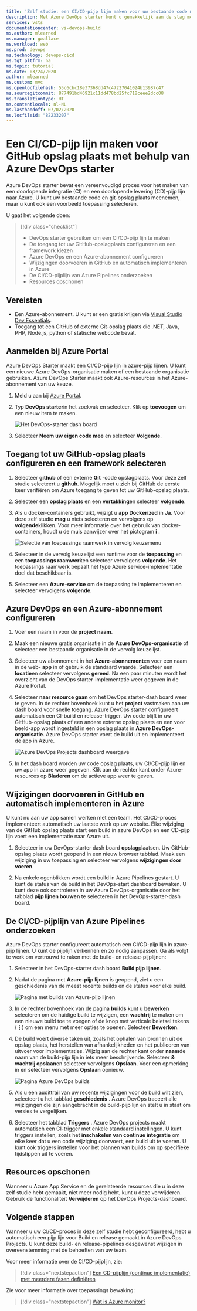 ```yaml
---
title: 'Zelf studie: een CI/CD-pijp lijn maken voor uw bestaande code met behulp van Azure DevOps starter'
description: Met Azure DevOps starter kunt u gemakkelijk aan de slag met Azure. DevOps Projects kunt u in een paar snelle stappen uw eigen code en GitHub opslag plaats gebruiken om een app te starten op een Azure-service.
services: vsts
documentationcenter: vs-devops-build
ms.author: mlearned
ms.manager: gwallace
ms.workload: web
ms.prod: devops
ms.technology: devops-cicd
ms.tgt_pltfrm: na
ms.topic: tutorial
ms.date: 03/24/2020
author: mlearned
ms.custom: mvc
ms.openlocfilehash: 55c6cbc18e37368dd47c47227041024b13987c47
ms.sourcegitcommit: 877491bd46921c11dd478bd25fc718ceee2dcc08
ms.translationtype: HT
ms.contentlocale: nl-NL
ms.lasthandoff: 07/02/2020
ms.locfileid: "82233207"
---
```

# <a name="create-a-cicd-pipeline-for-github-repo-using-azure-devops-starter"></a>Een CI/CD-pijp lijn maken voor GitHub opslag plaats met behulp van Azure DevOps starter

Azure DevOps starter bevat een vereenvoudigd proces voor het maken van een doorlopende integratie (CI) en een doorlopende levering (CD)-pijp lijn naar Azure. U kunt uw bestaande code en git-opslag plaats meenemen, maar u kunt ook een voorbeeld toepassing selecteren.

U gaat het volgende doen:

> [!div class="checklist"]
> * DevOps starter gebruiken om een CI/CD-pijp lijn te maken
> * De toegang tot uw GitHub-opslagplaats configureren en een framework kiezen
> * Azure DevOps en een Azure-abonnement configureren 
> * Wijzigingen doorvoeren in GitHub en automatisch implementeren in Azure
> * De CI/CD-pijplijn van Azure Pipelines onderzoeken
> * Resources opschonen

## <a name="prerequisites"></a>Vereisten

* Een Azure-abonnement. U kunt er een gratis krijgen via [Visual Studio Dev Essentials](https://visualstudio.microsoft.com/dev-essentials/).
* Toegang tot een GitHub of externe Git-opslag plaats die .NET, Java, PHP, Node.js, python of statische webcode bevat.

## <a name="sign-in-to-the-azure-portal"></a>Aanmelden bij Azure Portal

Azure DevOps Starter maakt een CI/CD-pijp lijn in azure-pijp lijnen. U kunt een nieuwe Azure DevOps-organisatie maken of een bestaande organisatie gebruiken. Azure DevOps Starter maakt ook Azure-resources in het Azure-abonnement van uw keuze.

1. Meld u aan bij [Azure Portal](https://portal.azure.com).

1. Typ **DevOps starter**in het zoekvak en selecteer. Klik op **toevoegen** om een nieuw item te maken.

    ![Het DevOps-starter dash board](_img/azure-devops-starter-aks/search-devops-starter.png)
    
1. Selecteer **Neem uw eigen code mee** en selecteer **Volgende**.

## <a name="configure-access-to-your-github-repo-and-select-a-framework"></a>Toegang tot uw GitHub-opslag plaats configureren en een framework selecteren

1. Selecteer **github** of een externe **Git** -code opslagplaats. Voor deze zelf studie selecteert u **github**. Mogelijk moet u zich bij GitHub de eerste keer verifiëren om Azure toegang te geven tot uw GitHub-opslag plaats.

1. Selecteer een **opslag plaats** en een **vertakking**en selecteer **volgende**.

1. Als u docker-containers gebruikt, wijzigt u **app Dockerized** in **Ja**. Voor deze zelf studie **mag** u niets selecteren en vervolgens op **volgende**klikken. Voor meer informatie over het gebruik van docker-containers, houdt u de muis aanwijzer over het pictogram **i** .

   ![Selectie van toepassings raamwerk in vervolg keuzemenu](_img/azure-devops-project-github/appframework.png)

1. Selecteer in de vervolg keuzelijst een runtime voor de **toepassing** en een **toepassings raamwerk**en selecteer vervolgens **volgende**. Het toepassings raamwerk bepaalt het type Azure service-implementatie doel dat beschikbaar is.

1. Selecteer een **Azure-service** om de toepassing te implementeren en selecteer vervolgens **volgende**.

## <a name="configure-azure-devops-and-an-azure-subscription"></a>Azure DevOps en een Azure-abonnement configureren

1. Voer een naam in voor de **project naam**.

1. Maak een nieuwe gratis organisatie in de **Azure DevOps-organisatie** of selecteer een bestaande organisatie in de vervolg keuzelijst.

1. Selecteer uw abonnement in het **Azure-abonnement**en voer een naam in de web- **app** in of gebruik de standaard waarde. Selecteer een **locatie**en selecteer vervolgens **gereed**. Na een paar minuten wordt het overzicht van de DevOps starter-implementatie weer gegeven in de Azure Portal.

1. Selecteer **naar resource gaan** om het DevOps starter-dash board weer te geven. In de rechter bovenhoek kunt u het **project** vastmaken aan uw dash board voor snelle toegang. Azure DevOps starter configureert automatisch een CI-build en release-trigger. Uw code blijft in uw GitHub-opslag plaats of een andere externe opslag plaats en een voor beeld-app wordt ingesteld in een opslag plaats in **Azure DevOps-organisatie**. Azure DevOps starter voert de build uit en implementeert de app in Azure.

   ![Azure DevOps Projects dashboard weergave](_img/azure-devops-project-github/projectsdashboard.png)

1. In het dash board worden uw code opslag plaats, uw CI/CD-pijp lijn en uw app in azure weer gegeven. Klik aan de rechter kant onder Azure-resources op **Bladeren** om de actieve app weer te geven.

## <a name="commit-changes-to-github-and-automatically-deploy-them-to-azure"></a>Wijzigingen doorvoeren in GitHub en automatisch implementeren in Azure

U kunt nu aan uw app samen werken met een team. Het CI/CD-proces implementeert automatisch uw laatste werk op uw website. Elke wijziging van de GitHub opslag plaats start een build in azure DevOps en een CD-pijp lijn voert een implementatie naar Azure uit.

1. Selecteer in uw DevOps-starter dash board **opslag**plaatsen. Uw GitHub-opslag plaats wordt geopend in een nieuw browser tabblad. Maak een wijziging in uw toepassing en selecteer vervolgens **wijzigingen door voeren**.

1. Na enkele ogenblikken wordt een build in Azure Pipelines gestart. U kunt de status van de build in het DevOps-start dashboard bewaken. U kunt deze ook controleren in uw Azure DevOps-organisatie door het tabblad **pijp lijnen bouwen** te selecteren in het DevOps-starter-dash board.

## <a name="examine-the-azure-pipelines-cicd-pipeline"></a>De CI/CD-pijplijn van Azure Pipelines onderzoeken

Azure DevOps starter configureert automatisch een CI/CD-pijp lijn in azure-pijp lijnen. U kunt de pijplijn verkennen en zo nodig aanpassen. Ga als volgt te werk om vertrouwd te raken met de build- en release-pijplijnen:

1. Selecteer in het DevOps-starter dash board **Build pijp lijnen**.

1. Nadat de pagina met **Azure-pijp lijnen** is geopend, ziet u een geschiedenis van de meest recente builds en de status voor elke build.

   ![Pagina met builds van Azure-pijp lijnen](_img/azure-devops-project-github/pipelinesbuildpage.png)

1. In de rechter bovenhoek van de pagina **builds** kunt u **bewerken** selecteren om de huidige build te wijzigen, een **wachtrij** te maken om een nieuwe build toe te voegen of de knop met verticale beletsel tekens (**&#8942;**) om een menu met meer opties te openen. Selecteer **Bewerken**.

1. De build voert diverse taken uit, zoals het ophalen van bronnen uit de opslag plaats, het herstellen van afhankelijkheden en het publiceren van uitvoer voor implementaties. Wijzig aan de rechter kant onder **naam**de naam van de build-pijp lijn in iets meer beschrijvende. Selecteer **& wachtrij opslaan**en selecteer vervolgens **Opslaan**. Voer een opmerking in en selecteer vervolgens **Opslaan** opnieuw.

   ![Pagina Azure DevOps builds](_img/azure-devops-project-github/buildpage.png)

1. Als u een audittrail van uw recente wijzigingen voor de build wilt zien, selecteert u het tabblad **geschiedenis** .  Azure DevOps traceert alle wijzigingen die zijn aangebracht in de build-pijp lijn en stelt u in staat om versies te vergelijken.

1. Selecteer het tabblad **Triggers** . Azure DevOps projects maakt automatisch een CI-trigger met enkele standaard instellingen. U kunt triggers instellen, zoals het **inschakelen van continue integratie** om elke keer dat u een code wijziging doorvoert, een build uit te voeren. U kunt ook triggers instellen voor het plannen van builds om op specifieke tijdstippen uit te voeren.

## <a name="clean-up-resources"></a>Resources opschonen

Wanneer u Azure App Service en de gerelateerde resources die u in deze zelf studie hebt gemaakt, niet meer nodig hebt, kunt u deze verwijderen. Gebruik de functionaliteit **Verwijderen** op het DevOps Projects-dashboard.

## <a name="next-steps"></a>Volgende stappen

Wanneer u uw CI/CD-proces in deze zelf studie hebt geconfigureerd, hebt u automatisch een pijp lijn voor Build en release gemaakt in Azure DevOps Projects. U kunt deze build- en release-pipelines desgewenst wijzigen in overeenstemming met de behoeften van uw team.

Voor meer informatie over de CI/CD-pijplijn, zie:

> [!div class="nextstepaction"]
> [Een CD-pijplijn (continue implementatie) met meerdere fasen definiëren](https://docs.microsoft.com/azure/devops/pipelines/release/define-multistage-release-process?view=vsts)

Zie voor meer informatie over toepassings bewaking:
  
 > [!div class="nextstepaction"]
 > [Wat is Azure monitor?](https://docs.microsoft.com/azure/azure-monitor/overview)
